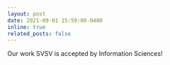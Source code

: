 ```yaml
---
layout: post
date: 2021-09-01 15:59:00-0400
inline: true
related_posts: false
---
```


Our work SVSV is accepted by Information Sciences!
